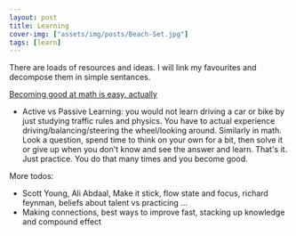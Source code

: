 ```yaml
---
layout: post
title: Learning
cover-img: ["assets/img/posts/Beach-Set.jpg"]
tags: [learn]
---
```



There are loads of resources and ideas. I will link my favourites and decompose them in simple sentances.


[Becoming good at math is easy, actually](https://youtu.be/brvugRQVDLM)
* Active vs Passive Learning: you would not learn driving a car or bike by just studying traffic rules and physics. You have to actual experience driving/balancing/steering the wheel/looking around. Similarly in math. Look a question, spend time to think on your own for a bit, then solve it or give up when you don't know and see the answer and learn. That's it. Just practice. You do that many times and you become good.

More todos:
* Scott Young, Ali Abdaal, Make it stick, flow state and focus, richard feynman, beliefs about talent vs practicing ...
* Making connections, best ways to improve fast, stacking up knowledge and compound effect
